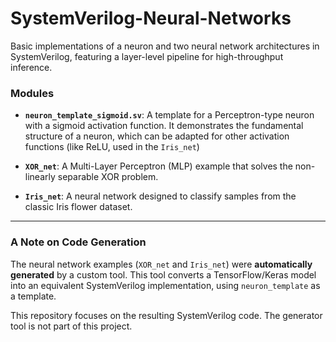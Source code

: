 # SystemVerilog-Neural-Networks

Basic implementations of a neuron and two neural network architectures in SystemVerilog, featuring a layer-level pipeline for high-throughput inference.

### Modules

* **`neuron_template_sigmoid.sv`**: A template for a Perceptron-type neuron with a sigmoid activation function. It demonstrates the fundamental structure of a neuron, which can be adapted for other activation functions (like ReLU, used in the `Iris_net`)

* **`XOR_net`**: A Multi-Layer Perceptron (MLP) example that solves the non-linearly separable XOR problem. 

* **`Iris_net`**: A neural network designed to classify samples from the classic Iris flower dataset.

---

### A Note on Code Generation

The neural network examples (`XOR_net` and `Iris_net`) were **automatically generated** by a custom tool. This tool converts a TensorFlow/Keras model into an equivalent SystemVerilog implementation, using `neuron_template` as a template.

This repository focuses on the resulting SystemVerilog code. The generator tool is not part of this project.
